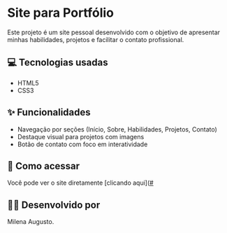 # Site para Portfólio

Este projeto é um site pessoal desenvolvido com o objetivo de apresentar minhas habilidades, projetos e facilitar o contato profissional.

## 💻 Tecnologias usadas
- HTML5
- CSS3

## ✨ Funcionalidades
- Navegação por seções (Início, Sobre, Habilidades, Projetos, Contato)
- Destaque visual para projetos com imagens
- Botão de contato com foco em interatividade


## 🚀 Como acessar
Você pode ver o site diretamente [clicando aqui]([#](https://slahanlemi.github.io/site-para-portfolio/)

## 👩‍💻 Desenvolvido por
Milena Augusto. 

